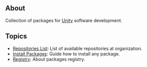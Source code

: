 ## About

Collection of packages for [Unity](https://unity.com/) software development.

## Topics

- [Repositories List](https://github.com/unity-game-framework/organization/blob/main/docs/repositories.md): List of available repositories at organization.
- [Install Packages](https://github.com/unity-game-framework/organization/blob/main/docs/install-packages.md): Guide how to install any package.
- [Registry](https://github.com/unity-game-framework/organization/blob/main/docs/registry.md): About packages registry.
